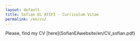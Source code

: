 ```yaml
---
layout: default
title: Sofian EL ATIFI - Curriculum Vitae
permalink: /en/cv/
---
```


<div style="text-align: justify"> 

<p> Please, find my CV [here](SofianEAwebsite/en/CV_sofian.pdf) </p>

</div>
